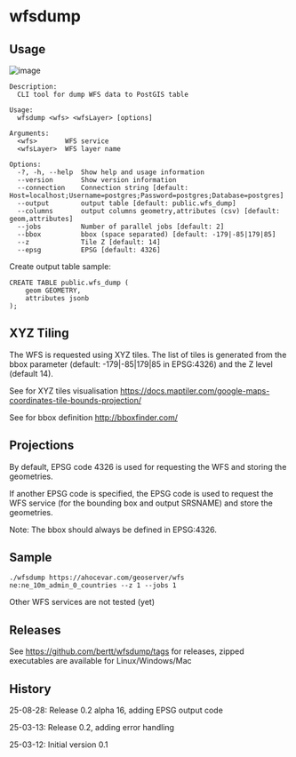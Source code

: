 # wfsdump

## Usage 

![image](https://github.com/user-attachments/assets/09ebd759-519d-425c-bc20-141c2af47212)

```
Description:
  CLI tool for dump WFS data to PostGIS table

Usage:
  wfsdump <wfs> <wfsLayer> [options]

Arguments:
  <wfs>       WFS service
  <wfsLayer>  WFS layer name

Options:
  -?, -h, --help  Show help and usage information
  --version       Show version information
  --connection    Connection string [default: Host=localhost;Username=postgres;Password=postgres;Database=postgres]
  --output        output table [default: public.wfs_dump]
  --columns       output columns geometry,attributes (csv) [default: geom,attributes]
  --jobs          Number of parallel jobs [default: 2]
  --bbox          bbox (space separated) [default: -179|-85|179|85]
  --z             Tile Z [default: 14]
  --epsg          EPSG [default: 4326]
```

Create output table sample:

```
CREATE TABLE public.wfs_dump (
    geom GEOMETRY,
    attributes jsonb
);
```

## XYZ Tiling

The WFS is requested using XYZ tiles. The list of tiles is generated from the bbox parameter (default: -179|-85|179|85 in EPSG:4326) and the Z level (default 14).

See for XYZ tiles visualisation https://docs.maptiler.com/google-maps-coordinates-tile-bounds-projection/

See for bbox definition http://bboxfinder.com/

## Projections

By default, EPSG code 4326 is used for requesting the WFS and storing the geometries.

If another EPSG code is specified, the EPSG code is used to request the WFS service (for the bounding box and output SRSNAME) and store 
the geometries. 

Note: The bbox should always be defined in EPSG:4326.

## Sample

```
./wfsdump https://ahocevar.com/geoserver/wfs ne:ne_10m_admin_0_countries --z 1 --jobs 1
```

Other WFS services are not tested (yet)

## Releases

See https://github.com/bertt/wfsdump/tags for releases, zipped executables are available for Linux/Windows/Mac 

## History

25-08-28: Release 0.2 alpha 16, adding EPSG output code

25-03-13: Release 0.2, adding error handling

25-03-12: Initial version 0.1
